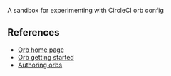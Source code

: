 A sandbox for experimenting with CircleCI orb config

## References

- [Orb home page](https://circleci.com/orbs/)
- [Orb getting started](https://circleci.com/docs/2.0/orb-intro/)
- [Authoring orbs](https://circleci.com/docs/2.0/orb-author-intro/)